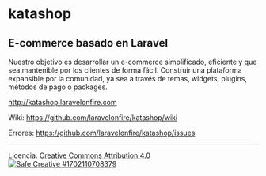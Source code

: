 # katashop
## E-commerce basado en Laravel

Nuestro objetivo es desarrollar un e-commerce simplificado, eficiente y que sea mantenible por los clientes de forma fácil. Construir una plataforma expansible por la comunidad, ya sea a través de temas, widgets, plugins, métodos de pago o packages.

http://katashop.laravelonfire.com

Wiki: https://github.com/laravelonfire/katashop/wiki

Errores: https://github.com/laravelonfire/katashop/issues


<hr>
Licencia: <a href="http://creativecommons.org/licenses/by/4.0/" target="_blank">Creative Commons Attribution 4.0</a>

<a href="http://www.safecreative.org/work/1702110708379" xmlns:cc="http://creativecommons.org/ns#" rel="cc:license">
<img src="http://resources.safecreative.org/work/1702110708379/label/standard2-150" style="border:0;" alt="Safe Creative #1702110708379"/>
</a>